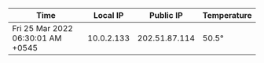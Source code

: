 | Time     | Local IP | Public IP | Temperature |
| ----------- | ----------- | ----------- | ----------- |
| Fri 25 Mar 2022 06:30:01 AM +0545      | 10.0.2.133     | 202.51.87.114  | 50.5° |
